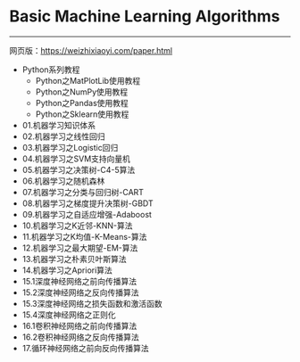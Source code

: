 # Basic Machine Learning Algorithms

---
网页版：https://weizhixiaoyi.com/paper.html
+ Python系列教程
  + Python之MatPlotLib使用教程
  + Python之NumPy使用教程
  + Python之Pandas使用教程
  + Python之Sklearn使用教程
+ 01.机器学习知识体系
+ 02.机器学习之线性回归
+ 03.机器学习之Logistic回归
+ 04.机器学习之SVM支持向量机
+ 05.机器学习之决策树-C4-5算法
+ 06.机器学习之随机森林
+ 07.机器学习之分类与回归树-CART
+ 08.机器学习之梯度提升决策树-GBDT
+ 09.机器学习之自适应增强-Adaboost
+ 10.机器学习之K近邻-KNN-算法
+ 11.机器学习之K均值-K-Means-算法
+ 12.机器学习之最大期望-EM-算法
+ 13.机器学习之朴素贝叶斯算法
+ 14.机器学习之Apriori算法
+ 15.1深度神经网络之前向传播算法
+ 15.2深度神经网络之反向传播算法
+ 15.3深度神经网络之损失函数和激活函数
+ 15.4深度神经网络之正则化
+ 16.1卷积神经网络之前向传播算法
+ 16.2卷积神经网络之反向传播算法
+ 17.循环神经网络之前向反向传播算法
